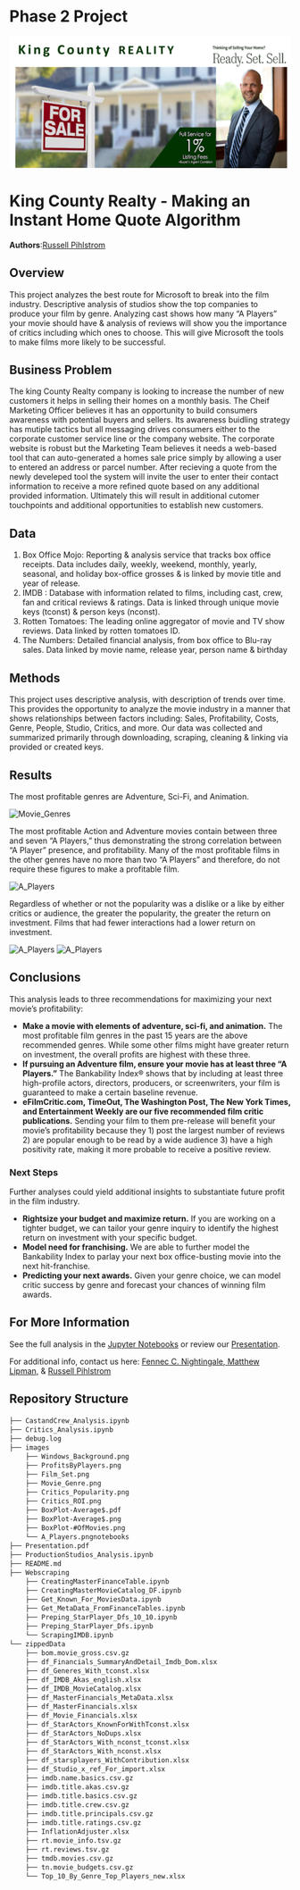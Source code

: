 # Phase 2 Project

![Film_Crew](/images/KingCountyRealty.png)

# King County Realty - Making an Instant Home Quote Algorithm

**Authors**:[Russell Pihlstrom](mailto:rgpihlstrom@yahoo.com)

## Overview

This project analyzes the best route for Microsoft to break into the film industry. Descriptive analysis of studios show the top companies to produce your film by genre. Analyzing cast shows how many “A Players” your movie should have & analysis of reviews will show you the importance of critics including which ones to choose. This will give Microsoft the tools to make films more likely to be successful. 


## Business Problem

The king County Realty company is looking to increase the number of new customers it helps in selling their homes on a monthly basis.  The Cheif Marketing Officer believes it has an opportunity to build consumers awareness with potential buyers and sellers.  Its awareness buidling strategy has mutiple tactics but all messaging drives consumers either to the corporate customer service line or the company website.  The corporate website is robust but the Marketing Team believes it needs a web-based tool that can auto-generated a homes sale price simply by allowing a user to entered an address or parcel number.  After recieving a quote from the newly develeped tool the system will invite the user to enter their contact information to receive a more refined quote based on any additional provided information.  Ultimately this will result in additional cutomer touchpoints and additional opportunities to establish new customers.
## Data
<ol>
    <li>Box Office Mojo: Reporting & analysis service that tracks box office receipts. Data includes         daily, weekly, weekend, monthly, yearly, seasonal, and holiday box-office grosses & is linked         by movie title and year of release. </li>
    <li>IMDB : Database with information related to films, including cast, crew, fan and critical             reviews & ratings.  Data is linked through unique movie keys (tconst) & person keys (nconst).     </li>
    <li> Rotten Tomatoes:  The leading online aggregator of movie and TV show reviews. Data linked by          rotten tomatoes ID. </li>
    <li> The Numbers:  Detailed financial analysis, from box office to Blu-ray sales. Data linked by movie name, release year, person name & birthday</li>
</ol>



## Methods

 This project uses descriptive analysis, with description of trends over time. This provides the opportunity to analyze the movie industry in a manner that shows relationships between factors including: Sales, Profitability, Costs, Genre, People, Studio, Critics, and more. Our data was collected and summarized primarily through downloading, scraping, cleaning & linking via provided or
created keys.


## Results

The most profitable genres are Adventure, Sci-Fi, and Animation.

![Movie_Genres](/images/Movie_Genre.png)


The most profitable Action and Adventure movies contain between three and seven  “A Players,” thus demonstrating the strong correlation between “A Player” presence, and profitability. Many of the most profitable films in the other genres have no more than two “A Players” and therefore, do not require these figures to make a profitable film.


![A_Players](/images/A_Players.png)

Regardless of whether or not the popularity was a dislike or a like by either critics or audience, the greater the popularity, the greater the return on investment. Films that had fewer interactions had a lower return on investment.

![A_Players](/images/Critics_ROI.png)
![A_Players](/images/Critics_Popularity.png)

## Conclusions

This analysis leads to three recommendations for maximizing your next movie’s profitability:

- **Make a movie with elements of adventure, sci-fi, and animation.**  The most profitable film genres in the past 15 years are the above recommended genres. While some other films might have greater return on investment, the overall profits are highest with these three.
- **If pursuing an Adventure film, ensure your movie has at least three “A Players.”** The Bankability Index® shows that by including at least three high-profile actors, directors, producers, or screenwriters, your film is guaranteed to make a certain baseline revenue.
- **eFilmCritic.com, TimeOut, The Washington Post, The New York Times, and Entertainment Weekly are our five recommended film critic publications.**  Sending your film to them pre-release will benefit your movie’s profitability because they 1) post the largest number of reviews 2) are popular enough to be read by a wide audience 3) have a high positivity rate, making it more probable to receive a positive review.

### Next Steps

Further analyses could yield additional insights to substantiate future profit in the film industry.

- **Rightsize your budget and maximize return.** If you are working on a tighter budget, we can tailor your genre inquiry to identify the highest return on investment with your specific budget.
- **Model need for franchising.** We are able to further model the Bankability Index to parlay your next box office-busting movie into the next hit-franchise.
- **Predicting your next awards.** Given your genre choice, we can model critic success by genre and forecast your chances of winning film awards.

## For More Information

See the full analysis in the [Jupyter Notebooks](folder) or review our <a href="https://github.com/mattielips/movie-data-analysis/blob/master/Presentation.pdf">Presentation</a>.

For additional info, contact us here: [ Fennec C. Nightingale,](mailto:fenneccharles@gmail.com)[ Matthew Lipman,](mailto:matthew.lipman@wework.com) & [ Russell Pihlstrom](mailto:rgpihlstrom@yahoo.com)


## Repository Structure

```
├── CastandCrew_Analysis.ipynb
├── Critics_Analysis.ipynb
├── debug.log
├── images
    ├── Windows_Background.png
    ├── ProfitsByPlayers.png
    ├── Film_Set.png
    ├── Movie_Genre.png
    ├── Critics_Popularity.png
    ├── Critics_ROI.png
    ├── BoxPlot-Average$.pdf
    ├── BoxPlot-Average$.png
    ├── BoxPlot-#OfMovies.png
    └── A_Players.pngnotebooks
├── Presentation.pdf
├── ProductionStudios_Analysis.ipynb
├── README.md
├── Webscraping
    ├── CreatingMasterFinanceTable.ipynb
    ├── CreatingMasterMovieCatalog_DF.ipynb
    ├── Get_Known_For_MoviesData.ipynb
    ├── Get_MetaData_FromFinanceTables.ipynb
    ├── Preping_StarPlayer_Dfs_10_10.ipynb
    ├── Preping_StarPlayer_Dfs.ipynb
    └── ScrapingIMDB.ipynb
└── zippedData
    ├── bom.movie_gross.csv.gz
    ├── df_Financials_SummaryAndDetail_Imdb_Dom.xlsx
    ├── df_Generes_With_tconst.xlsx
    ├── df_IMDB_Akas_english.xlsx
    ├── df_IMDB_MovieCatalog.xlsx
    ├── df_MasterFinancials_MetaData.xlsx
    ├── df_MasterFinancials.xlsx
    ├── df_Movie_Financials.xlsx
    ├── df_StarActors_KnownForWithTconst.xlsx
    ├── df_StarActors_NoDups.xlsx
    ├── df_StarActors_With_nconst_tconst.xlsx
    ├── df_StarActors_With_nconst.xlsx
    ├── df_starsplayers_WithContribution.xlsx
    ├── df_Studio_x_ref_For_import.xlsx
    ├── imdb.name.basics.csv.gz
    ├── imdb.title.akas.csv.gz
    ├── imdb.title.basics.csv.gz
    ├── imdb.title.crew.csv.gz
    ├── imdb.title.principals.csv.gz
    ├── imdb.title.ratings.csv.gz
    ├── InflationAdjuster.xlsx
    ├── rt.movie_info.tsv.gz
    ├── rt.reviews.tsv.gz
    ├── tmdb.movies.csv.gz
    ├── tn.movie_budgets.csv.gz
    └── Top_10_By_Genre_Top_Players_new.xlsx
